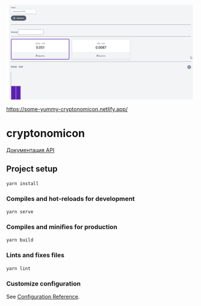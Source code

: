 ![screenshot](https://github.com/some-yummy-nick/vue-cryptonomicon/blob/master/vue-cryptonomicon.png)

https://some-yummy-cryptonomicon.netlify.app/

# cryptonomicon
[Документация API](https://min-api.cryptocompare.com/documentation)

## Project setup
```
yarn install
```

### Compiles and hot-reloads for development
```
yarn serve
```

### Compiles and minifies for production
```
yarn build
```

### Lints and fixes files
```
yarn lint
```

### Customize configuration
See [Configuration Reference](https://cli.vuejs.org/config/).
